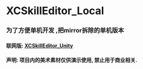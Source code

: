 # XCSkillEditor_Local

### 为了方便单机开发 ,把mirror拆除的单机版本

#### 联网版: [XCSkillEditor_Unity](https://github.com/smartgrass/XCSkillEditor_Unity) 


#### 声明: 项目内的美术素材仅供演示使用, 禁止用于商业相关.
